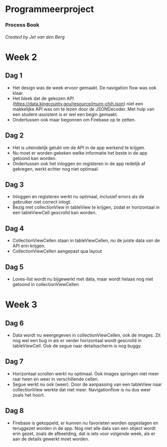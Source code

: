 # Programmeerproject

### Process Book
###### Created by Jet van den Berg

# Week 2
## Dag 1
* Het design was de week ervoor gemaakt. De navigation flow was ook klaar. 
* Het bleek dat de gekozen API (https://data.kingcounty.gov/resource/murn-chih.json) niet een makkelijke API was om te lezen door de JSONDecoder. Met hulp van een student-assistent is er wel een begin gemaakt. 
* Ondertussen ook maar begonnen om Firebase op te zetten.

## Dag 2
* Het is uiteindelijk gelukt om de API in de app werkend te krijgen. 
* Nu moet er worden gekeken welke informatie het beste in de app getoond kan worden. 
* Ondertussen ook het inloggen en registeren in de app redelijk af gekregen, werkt echter nog niet optimaal.

## Dag 3
* Inloggen en registeren werkt nu optimaal, inclusief errors als de gebruiker niet correct inlogt.
* Bezig met collectionView in tableView te krijgen, zodat er horizontaal in een tableViewCell gescrolld kan worden.

## Dag 4
* CollectionViewCellen staan in tableViewCellen, nu de juiste data van de API erin krijgen.
* CollectionViewCellen aangepast qua layout

## Dag 5
* Loves-list wordt nu bijgewerkt met data, maar wordt helaas nog niet getoond in collectionViewCellen

# Week 3
## Dag 6
* Data wordt nu weergegeven in collectionViewCellen, ook de images. Zit nog wel een bug in als er verder horizontaal wordt gescrolld in tableViewCell. Ook de segue naar detailsscherm is nog buggy.

## Dag 7
* Horizontaal scrollen werkt nu optimaal. Ook images springen niet meer raar heen en weer in verschillende cellen.
* Segue werkt nu ook (weer). Door de aanpassing van een tableView naar collectionView werkte dat niet meer. Navigationflow is nu dus weer zoals het hoort.

## Dag 8
* Firebase is gekoppeld, er kunnen nu favorieten worden opgeslagen en teruggezet worden in de app. Nog niet alle data van een object wordt erin gezet, zoals de afbeelding, dat is iets voor volgende week, als er aan de details gewerkt moet worden.
